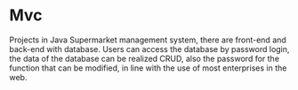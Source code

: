 # Mvc
Projects in Java
Supermarket management system, there are front-end and back-end with database. 
Users can access the database by password login, the data of the database can be realized CRUD, 
also the password for the function that can be modified, in line with the use of most enterprises in the web.

